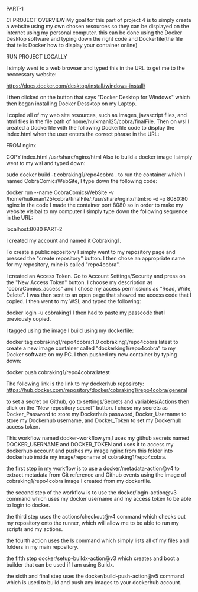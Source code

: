 PART-1

CI PROJECT OVERVIEW
My goal for this part of project 4 is to simply create a website using my own chosen resources so they can be displayed on the internet using my personal computer. this can be done using the Docker Desktop software and typing down the right code and Dockerfile(the file that tells Docker how to display your container online)

RUN PROJECT LOCALLY

I simply went to a web browser and typed this in the URL to get me to the neccessary website:

https://docs.docker.com/desktop/install/windows-install/

I then clicked on the button that says "Docker Desktop for Windows" which then began installing Docker Dessktop on my Laptop.

I copied all of my web site resources, such as images, javascript files, and html files in the file path of home/hulkman125/cobra/finalFile. Then on wsl I created a Dockerfile with the following Dockerfile code to display the index.html when the user enters the correct phrase in the URL:

   FROM nginx

   COPY index.html /usr/share/nginx/html
Also to build a docker image I simply went to my wsl and typed down:

  sudo docker build -t cobraking1/repo4cobra .
to run the container which I named CobraComicsWebSite, I type down the following code:

   docker run --name CobraComicsWebSite -v /home/hulkman125/cobra/finalFile/:/usr/share/nginx/html:ro -d -p 8080:80 nginx
In the code I made the container port 8080 so in order to make my website visibal to my computer I simply type down the following sequence in the URL:

   localhost:8080
PART-2

I created my account and named it Cobraking1.

To create a public repository I simply went to my repository page and pressed the "create repository" button. I then chose an appropriate name for my repository, mine is called "repo4cobra".

I created an Access Token. Go to Account Settings/Security and press on the "New Access Token" button. I choose my description as "cobraComics_access" and I chose my access permissions as "Read, Write, Delete". I was then sent to an open page that showed me access code that I copied. I then went to my WSL and typed the following:

 docker login -u cobraking1
I then had to paste my passcode that I previously copied.

I tagged using the image I build using my dockerfile:

   docker tag cobraking1/repo4cobra:1.0 cobraking1/repo4cobra:latest
to create a new image container called "dockerking1/repo4cobra" to my Docker software on my PC. I then pushed my new container by typing down:

docker push cobraking1/repo4cobra:latest

The following link is the link to my dockerhub reposiroty: https://hub.docker.com/repository/docker/cobraking1/repo4cobra/general

to set a secret on Github, go to settings/Secrets and variables/Actions then click on the "New repository secret" button. I chose my secrets as Docker_Password to store my Dockerhub password, Docker_Username to store my Dockerhub username, and Docker_Token to set my Dockerhub access token.

This workflow named docker-workflow.ym,l uses my github secrets named DOCKER_USERNAME and DOCKER_TOKEN and uses it to access my dockerhub account and pushes my image nginx from this folder into dockerhub inside my image/reponame of cobraking1/repo4cobra.

the first step in my workflow is to use a docker/metadata-action@v4 to extract metadata from Git reference and Github events using the image of cobraking1/repo4cobra image I created from my dockerfile.

the second step of the workflow is to use the docker/login-action@v3 command which uses my docker username and my access token to be able to login to docker.

the third step uses the actions/checkout@v4 command which checks out my repository onto the runner, which will allow me to be able to run my scripts and my actions.

the fourth action uses the ls command which simply lists all of my files and folders in my main repository.

the fifth step docker/setup-buildx-action@v3 which creates and boot a builder that can be used if I am using Buildx.

the sixth and final step uses the docker/build-push-action@v5 command which is used to build and push any images to your dockerhub account.
